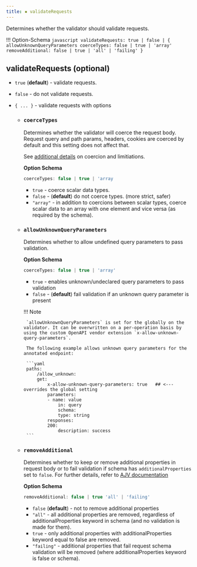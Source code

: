 ```yaml
---
title: ▪️ validateRequests
---
```


Determines whether the validator should validate requests.

!!! Option-Schema
    ```javascript
    validateRequests: true | false | {
        allowUnknownQueryParameters
        coerceTypes: false | true | 'array'
        removeAdditional: false | true | 'all' | 'failing'
    }
    ```

## validateRequests (optional)


- `true` (**default**) - validate requests.
- `false` - do not validate requests.
- `{ ... }` - validate requests with options

    - ### `coerceTypes`

        Determines whether the validator will coerce the request body. Request query and path params, headers, cookies are coerced by default and this setting does not affect that.

        See [additional details](assets/docs/coercion.md) on coercion and limitiations.

        **Option Schema**
        ```javascript
        coerceTypes: false | true | 'array
        ```

        - `true` - coerce scalar data types.
        - `false` - (**default**) do not coerce types. (more strict, safer)
        - `"array"` - in addition to coercions between scalar types, coerce scalar data to an array with one element and vice versa (as required by the schema).

    -  ### `allowUnknownQueryParameters`
        
        Determines whether to allow undefined query parameters to pass validation.

        **Option Schema**
        ```javascript
        coerceTypes: false | true | 'array'
        ```
        - `true` - enables unknown/undeclared query parameters to pass validation
        - `false` - (**default**) fail validation if an unknown query parameter is present


        !!! Note

            `allowUnknownQueryParameters` is set for the globally on the validator. It can be overwritten on a per-operation basis by using the custom OpenAPI vendor extension `x-allow-unknown-query-parameters`.

            The following example allows unknown query parameters for the annotated endpoint:

            ```yaml
            paths:
                /allow_unknown:
                get:
                    x-allow-unknown-query-parameters: true   ## <--- overrides the global setting
                    parameters:
                    - name: value
                        in: query
                        schema:
                        type: string
                    responses:
                    200:
                        description: success
            ```

    -  ### `removeAdditional`
        
        Determines whether to keep or remove additional properties in request body or to fail validation if schema has `additionalProperties` set to `false`. For further details, refer to [AJV documentation](https://ajv.js.org/docs/validation.html#removing-additional-properties)

        **Option Schema**
        ```javascript
        removeAdditional: false | true 'all' | 'failing'
        ```
        - `false` (**default**) - not to remove additional properties
        - `"all"` - all additional properties are removed, regardless of additionalProperties keyword in schema (and no validation is made for them).
        - `true` - only additional properties with additionalProperties keyword equal to false are removed.
        - `"failing"` - additional properties that fail request schema validation will be removed (where additionalProperties keyword is false or schema).
